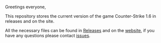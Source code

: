 Greetings everyone,<br>

This repository stores the current version of the game Counter-Strike 1.6 in releases and on the site.<br>

All the necessary files can be found in [Releases](https://github.com/d3adwolf/unturned-libraries/releases) and on the [website](https://d3adwolf.github.io/astis-cs16-client/), if you have any questions please contact [issues](https://github.com/d3adwolf/unturned-libraries/issues).
